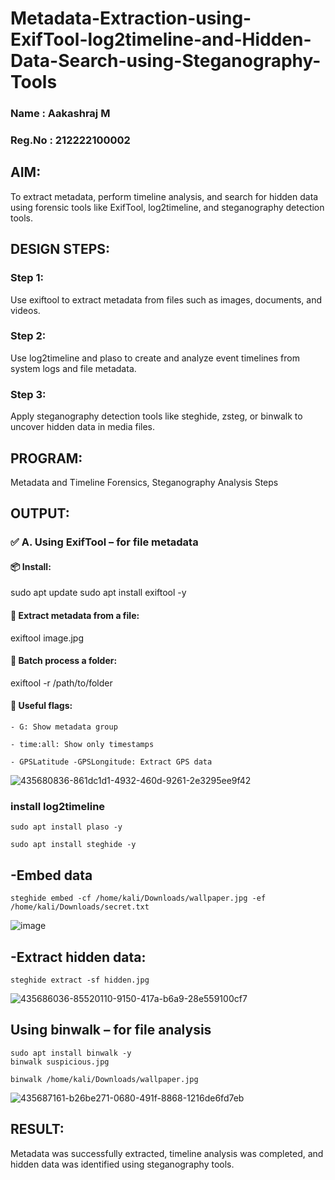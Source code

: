 # Metadata-Extraction-using-ExifTool-log2timeline-and-Hidden-Data-Search-using-Steganography-Tools
### Name : Aakashraj M
### Reg.No : 212222100002
## AIM:
To extract metadata, perform timeline analysis, and search for hidden data using forensic tools like ExifTool, log2timeline, and steganography detection tools.

## DESIGN STEPS:
### Step 1:
Use exiftool to extract metadata from files such as images, documents, and videos.

### Step 2:
Use log2timeline and plaso to create and analyze event timelines from system logs and file metadata.

### Step 3:
Apply steganography detection tools like steghide, zsteg, or binwalk to uncover hidden data in media files.

## PROGRAM:
Metadata and Timeline Forensics, Steganography Analysis Steps

## OUTPUT:
### ✅ A. Using ExifTool – for file metadata
#### 📦 Install:
sudo apt update
sudo apt install exiftool -y
#### 📂 Extract metadata from a file:
exiftool image.jpg
#### 📁 Batch process a folder:
exiftool -r /path/to/folder
#### 📌 Useful flags:
```
- G: Show metadata group
```
```
- time:all: Show only timestamps
```
```
- GPSLatitude -GPSLongitude: Extract GPS data
````
![435680836-861dc1d1-4932-460d-9261-2e3295ee9f42](https://github.com/user-attachments/assets/8192aafb-f53b-4b92-ab1f-09b2f572028a)


### install log2timeline

```
sudo apt install plaso -y
```
```
sudo apt install steghide -y
```

## -Embed data

```
steghide embed -cf /home/kali/Downloads/wallpaper.jpg -ef /home/kali/Downloads/secret.txt
```
![image](https://github.com/user-attachments/assets/4791e632-ca36-4e1f-9149-5633f480d1fc)

## -Extract hidden data:
```
steghide extract -sf hidden.jpg
```

![435686036-85520110-9150-417a-b6a9-28e559100cf7](https://github.com/user-attachments/assets/014c88ff-4f61-40d3-b9f3-1ffef40fc018)


## Using binwalk – for file analysis
```
sudo apt install binwalk -y
binwalk suspicious.jpg
```
```
binwalk /home/kali/Downloads/wallpaper.jpg
```
![435687161-b26be271-0680-491f-8868-1216de6fd7eb](https://github.com/user-attachments/assets/2298b20a-6f79-4231-99e6-b48f7860732c)


## RESULT:
Metadata was successfully extracted, timeline analysis was completed, and hidden data was identified using steganography tools.
